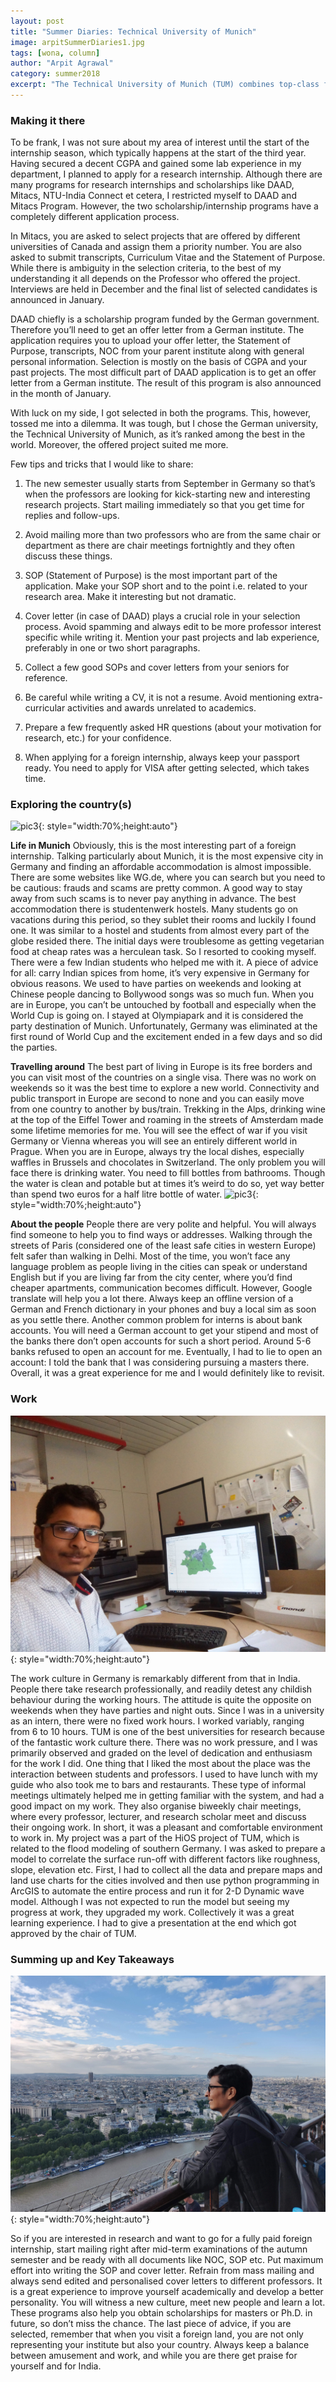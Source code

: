```yaml
---
layout: post
title: "Summer Diaries: Technical University of Munich"
image: arpitSummerDiaries1.jpg
tags: [wona, column]
author: "Arpit Agrawal"
category: summer2018 
excerpt: "The Technical University of Munich (TUM) combines top-class facilities for cutting-edge research with unique learning opportunities for students."
---
```


### Making it there

To be frank, I was not sure about my area of interest until the start of the internship season, which typically happens at the start of the third year. Having secured a decent CGPA and gained some lab experience in my department, I planned to apply for a research internship. Although there are many programs for research internships and scholarships like DAAD, Mitacs, NTU-India Connect et cetera, I restricted myself to DAAD and Mitacs Program. However, the two scholarship/internship programs have a completely different application process. 

In Mitacs, you are asked to select projects that are offered by different universities of Canada and assign them a priority number. You are also asked to submit transcripts, Curriculum Vitae and the Statement of Purpose. While there is ambiguity in the selection criteria, to the best of my understanding it all depends on the Professor who offered the project. Interviews are held in December and the final list of selected candidates is announced in January.

DAAD chiefly is a scholarship program funded by the German government. Therefore you’ll need to get an offer letter from a German institute. The application requires you to upload your offer letter, the Statement of Purpose, transcripts, NOC from your parent institute along with general personal information. Selection is mostly on the basis of CGPA and your past projects. The most difficult part of DAAD application is to get an offer letter from a German institute. The result of this program is also announced in the month of January.

With luck on my side, I got selected in both the programs. This, however, tossed me into a dilemma. It was tough, but I chose the German university, the Technical University of Munich, as it’s ranked among the best in the world. Moreover, the offered project suited me more.

 
Few tips and tricks that I would like to share:


1. The new semester usually starts from September in Germany so that’s when the professors are looking for kick-starting new and interesting research projects. Start mailing immediately so that you get time for replies and follow-ups.


2. Avoid mailing more than two professors who are from the same chair or department as there are chair meetings fortnightly and they often discuss these things. 


3. SOP (Statement of Purpose) is the most important part of the application. Make your SOP short and to the point i.e. related to your research area. Make it interesting but not dramatic.

4. Cover letter (in case of DAAD) plays a crucial role in your selection process. Avoid spamming and always edit to be more professor interest specific while writing it. Mention your past projects and lab experience, preferably in one or two short paragraphs.

5. Collect a few good SOPs and cover letters from your seniors for reference.

6. Be careful while writing a CV, it is not a resume. Avoid mentioning extra-curricular activities and awards unrelated to academics.

7. Prepare a few frequently asked HR questions (about your motivation for research, etc.) for your confidence.

8. When applying for a foreign internship, always keep your passport ready. You need to apply for VISA after getting selected, which takes time.


### Exploring the country(s)
![pic3](/images/posts/arpitSummerDiaries3.jpeg){: style="width:70%;height:auto"}

**Life in Munich**
Obviously, this is the most interesting part of a foreign internship. Talking particularly about Munich, it is the most expensive city in Germany and finding an affordable accommodation is almost impossible. There are some websites like WG.de, where you can search but you need to be cautious: frauds and scams are pretty common. A good way to stay away from such scams is to never pay anything in advance. The best accommodation there is studentenwerk hostels. Many students go on vacations during this period, so they sublet their rooms and luckily I found one. It was similar to a hostel and students from almost every part of the globe resided there. The initial days were troublesome as getting vegetarian food at cheap rates was a herculean task. So I resorted to cooking myself. There were a few Indian students who helped me with it. A piece of advice for all: carry Indian spices from home, it’s very expensive in Germany for obvious reasons. We used to have parties on weekends and looking at Chinese people dancing to Bollywood songs was so much fun. When you are in Europe, you can’t be untouched by football and especially when the World Cup is going on. I stayed at Olympiapark and it is considered the party destination of Munich. Unfortunately, Germany was eliminated at the first round of World Cup and the excitement ended in a few days and so did the parties.

**Travelling around**
The best part of living in Europe is its free borders and you can visit most of the countries on a single visa. There was no work on weekends so it was the best time to explore a new world. Connectivity and public transport in Europe are second to none and you can easily move from one country to another by bus/train. Trekking in the Alps, drinking wine at the top of the Eiffel Tower and roaming in the streets of Amsterdam made some lifetime memories for me. You will see the effect of war if you visit Germany or Vienna whereas you will see an entirely different world in Prague. When you are in Europe, always try the local dishes, especially waffles in Brussels and chocolates in Switzerland. The only problem you will face there is drinking water. You need to fill bottles from bathrooms. Though the water is clean and potable but at times it’s weird to do so, yet way better than spend two euros for a half litre bottle of water. 
![pic3](/images/posts/arpitSummerDiaries4.jpeg){: style="width:70%;height:auto"}

**About the people**
People there are very polite and helpful. You will always find someone to help you to find ways or addresses. Walking through the streets of Paris (considered one of the least safe cities in western Europe) felt safer than walking in Delhi. Most of the time, you won’t face any language problem as people living in the cities can speak or understand English but if you are living far from the city center, where you’d find cheaper apartments, communication becomes difficult. However, Google translate will help you a lot there. Always keep an offline version of a German and French dictionary in your phones and buy a local sim as soon as you settle there. 
Another common problem for interns is about bank accounts. You will need a German account to get your stipend and most of the banks there don’t open accounts for such a short period. Around 5-6 banks refused to open an account for me. Eventually, I had to lie to open an account: I told the bank that I was considering pursuing a masters there. Overall, it was a great experience for me and I would definitely like to revisit.


 
### Work

![pic2](/images/posts/arpitSummerDiaries2.jpg){: style="width:70%;height:auto"}

The work culture in Germany is remarkably different from that in India. 
People there take research professionally, and readily detest any childish behaviour during the working hours. The attitude is quite the opposite on weekends when they have parties and night outs. Since I was in a university as an intern, there were no fixed work hours. I worked variably, ranging from 6 to 10 hours. TUM is one of the best universities for research because of the fantastic work culture there. There was no work pressure, and I was primarily observed and graded on the level of dedication and enthusiasm for the work I did. One thing that I liked the most about the place was the interaction between students and professors. I used to have lunch with my guide who also took me to bars and restaurants. These type of informal meetings ultimately helped me in getting familiar with the system, and had a good impact on my work. They also organise biweekly chair meetings, where every professor, lecturer, and research scholar meet and discuss their ongoing work. In short, it was a pleasant and comfortable environment to work in.
My project was a part of the HiOS project of TUM, which is related to the flood modeling of southern Germany. I was asked to prepare a model to correlate the surface run-off with different factors like roughness, slope, elevation etc. First, I had to collect all the data and prepare maps and land use charts for the cities involved and then use python programming in ArcGIS to automate the entire process and run it for 2-D Dynamic wave model. Although I was not expected to run the model but seeing my progress at work, they upgraded my work. Collectively it was a great learning experience. I had to give a presentation at the end which got approved by the chair of TUM. 




 
### Summing up and Key Takeaways

![pic3](/images/posts/arpitSummerDiaries5.jpeg){: style="width:70%;height:auto"}

So if you are interested in research and want to go for a fully paid foreign internship, start mailing right after mid-term examinations of the autumn semester and be ready with all documents like NOC, SOP etc. Put maximum effort into writing the SOP and cover letter. Refrain from mass mailing and always send edited and personalised cover letters to different professors. It is a great experience to improve yourself academically and develop a better personality. You will witness a new culture, meet new people and learn a lot. These programs also help you obtain scholarships for masters or Ph.D. in future, so don’t miss the chance. The last piece of advice, if you are selected, remember that when you visit a foreign land, you are not only representing your institute but also your country. Always keep a balance between amusement and work, and while you are there get praise for yourself and for India.

